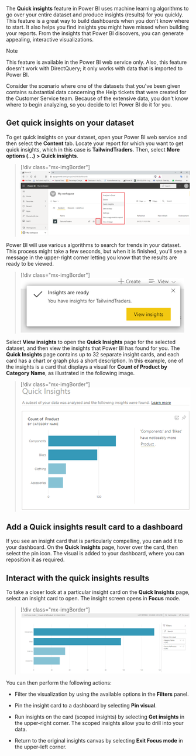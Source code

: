 The **Quick insights** feature in Power BI uses machine learning algorithms to go over your entire dataset and produce insights (results) for you quickly. This feature is a great way to build dashboards when you don't know where to start. It also helps you find insights you might have missed when building your reports. From the insights that Power BI discovers, you can generate appealing, interactive visualizations.

> [!NOTE]
> This feature is available in the Power BI web service only. Also, this feature doesn't work with DirectQuery; it only works with data that is imported to Power BI.

Consider the scenario where one of the datasets that you've been given contains substantial data concerning the Help tickets that were created for the Customer Service team. Because of the extensive data, you don't know where to begin analyzing, so you decide to let Power BI do it for you.

## Get quick insights on your dataset

To get quick insights on your dataset, open your Power BI web service and then select the **Content** tab. Locate your report for which you want to get quick insights, which in this case is **TailwindTraders**. Then, select **More options (...) > Quick insights**.

> [!div class="mx-imgBorder"]
> [![Screenshot of the ellipsis button with the Quick insights option.](../media/9-get-quick-insights-ssm.png)](../media/9-get-quick-insights-ssm.png#lightbox)

Power BI will use various algorithms to search for trends in your dataset. This process might take a few seconds, but when it is finished, you'll see a message in the upper-right corner letting you know that the results are ready to be viewed.

> [!div class="mx-imgBorder"]
> [![Screenshot of Insights are ready message.](../media/9-insights-message-ss.png)](../media/9-insights-message-ss.png#lightbox)

Select **View insights** to open the **Quick Insights** page for the selected dataset, and then view the insights that Power BI has found for you. The **Quick Insights** page contains up to 32 separate insight cards, and each card has a chart or graph plus a short description. In this example, one of the insights is a card that displays a visual for **Count of Product by Category Name**, as illustrated in the following image.

> [!div class="mx-imgBorder"]
> [![Screenshot of the Count of Product Quick Insights card.](../media/9-insights-card-ss.png)](../media/9-insights-card-ss.png#lightbox)

## Add a Quick insights result card to a dashboard

If you see an insight card that is particularly compelling, you can add it to your dashboard. On the **Quick Insights** page, hover over the card, then select the pin icon. The visual is added to your dashboard, where you can reposition it as required.

## Interact with the quick insights results

To take a closer look at a particular insight card on the **Quick Insights** page, select an insight card to open. The insight screen opens in **Focus** mode.

> [!div class="mx-imgBorder"]
> [![Screenshot of the Quick Insights focus mode.](../media/9-insights-focus-mode-ss.png)](../media/9-insights-focus-mode-ss.png#lightbox)

You can then perform the following actions:

- Filter the visualization by using the available options in the **Filters** panel.

- Pin the insight card to a dashboard by selecting **Pin visual**.

- Run insights on the card (scoped insights) by selecting **Get insights** in the upper-right corner. The scoped insights allow you to drill into your data.

- Return to the original insights canvas by selecting **Exit Focus mode** in the upper-left corner.
